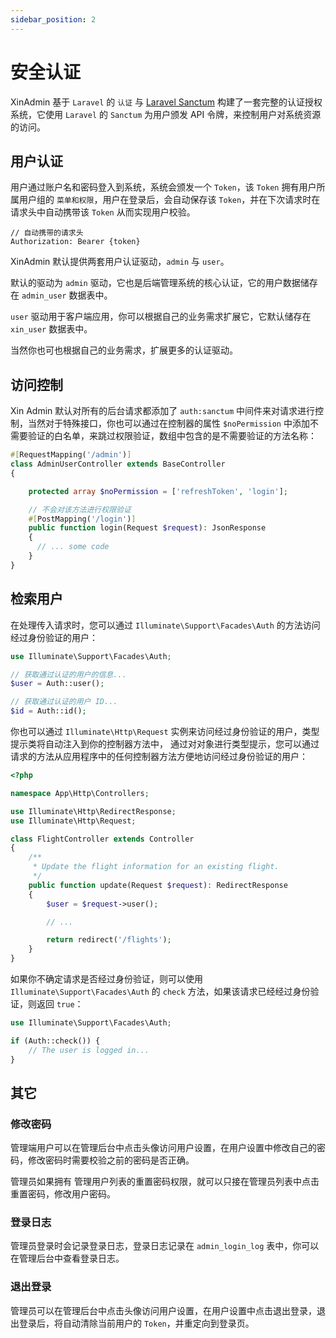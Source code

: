 ```yaml
---
sidebar_position: 2
---
```


# 安全认证

XinAdmin 基于 `Laravel` 的 `认证` 与 [Laravel Sanctum](https://laravel.com/docs/12.x/sanctum) 构建了一套完整的认证授权系统，它使用
`Laravel` 的 `Sanctum` 为用户颁发 API 令牌，来控制用户对系统资源的访问。

## 用户认证

用户通过账户名和密码登入到系统，系统会颁发一个 `Token`，该 `Token` 拥有用户所属用户组的 `菜单和权限`，用户在登录后，会自动保存该 `Token`，并在下次请求时在请求头中自动携带该 `Token`
从而实现用户校验。

```text
// 自动携带的请求头
Authorization: Bearer {token}
```

XinAdmin 默认提供两套用户认证驱动，`admin` 与 `user`。

默认的驱动为 `admin` 驱动，它也是后端管理系统的核心认证，它的用户数据储存在 `admin_user` 数据表中。

`user` 驱动用于客户端应用，你可以根据自己的业务需求扩展它，它默认储存在 `xin_user` 数据表中。

当然你也可也根据自己的业务需求，扩展更多的认证驱动。

## 访问控制

Xin Admin 默认对所有的后台请求都添加了 `auth:sanctum` 中间件来对请求进行控制，当然对于特殊接口，你也可以通过在控制器的属性
`$noPermission` 中添加不需要验证的白名单，来跳过权限验证，数组中包含的是不需要验证的方法名称：

```php
#[RequestMapping('/admin')]
class AdminUserController extends BaseController
{

    protected array $noPermission = ['refreshToken', 'login'];

    // 不会对该方法进行权限验证
    #[PostMapping('/login')]
    public function login(Request $request): JsonResponse
    {
      // ... some code
    }
}

```

## 检索用户

在处理传入请求时，您可以通过 `Illuminate\Support\Facades\Auth` 的方法访问经过身份验证的用户：

```php
use Illuminate\Support\Facades\Auth;

// 获取通过认证的用户的信息...
$user = Auth::user();

// 获取通过认证的用户 ID...
$id = Auth::id();
```

你也可以通过 `Illuminate\Http\Request` 实例来访问经过身份验证的用户，类型提示类将自动注入到你的控制器方法中，
通过对对象进行类型提示，您可以通过请求的方法从应用程序中的任何控制器方法方便地访问经过身份验证的用户：

```php
<?php

namespace App\Http\Controllers;

use Illuminate\Http\RedirectResponse;
use Illuminate\Http\Request;

class FlightController extends Controller
{
    /**
     * Update the flight information for an existing flight.
     */
    public function update(Request $request): RedirectResponse
    {
        $user = $request->user();

        // ...

        return redirect('/flights');
    }
}
```

如果你不确定请求是否经过身份验证，则可以使用 `Illuminate\Support\Facades\Auth` 的 `check` 方法，如果该请求已经经过身份验证，则返回 `true`：

```php
use Illuminate\Support\Facades\Auth;

if (Auth::check()) {
    // The user is logged in...
}
```

## 其它

### 修改密码

管理端用户可以在管理后台中点击头像访问用户设置，在用户设置中修改自己的密码，修改密码时需要校验之前的密码是否正确。

管理员如果拥有 管理用户列表的重置密码权限，就可以只接在管理员列表中点击重置密码，修改用户密码。

### 登录日志

管理员登录时会记录登录日志，登录日志记录在 `admin_login_log` 表中，你可以在管理后台中查看登录日志。

### 退出登录

管理员可以在管理后台中点击头像访问用户设置，在用户设置中点击退出登录，退出登录后，将自动清除当前用户的 `Token`，并重定向到登录页。

